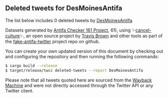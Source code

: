## Deleted tweets for DesMoinesAntifa

The list below includes 0 deleted tweets by
[DesMoinesAntifa](https://twitter.com/DesMoinesAntifa).



Datasets generated by [Antifa Checker 161 Project](https://twitter.com/antifacheck161), 61), using ✨[cancel-culture](https://github.com/travisbrown/cancel-culture)✨, an open source project by 
[Travis Brown](https://twitter.com/travisbrown) and other tools as part of the 
[fake-antifa-twitter](https://github.com/antifacheck161/fake-antifa-twitter) project repo on github.

You can create your own updated version of this document by checking out and configuring the
repository and then running the following commands:

```bash
$ cargo build --release
$ target/release/twcc deleted-tweets --report DesMoinesAntifa
```

Please note that all tweets quoted here are sourced from the
[Wayback Machine](https://web.archive.org) and were not directly accessed through the Twitter API or
any Twitter client.

